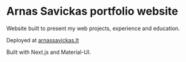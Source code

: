 # Arnas Savickas portfolio website

Website built to present my web projects, experience and education.

Deployed at [arnassavickas.lt](https://arnassavickas.lt)

Built with Next.js and Material-UI.
